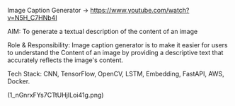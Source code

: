 Image Caption Generator -> https://www.youtube.com/watch?v=N5H_C7HNb4I

AIM: To generate a textual description of the content of an image


Role & Responsibility: Image caption generator is to make it easier for users to understand the Content of an image by providing a descriptive text that accurately reflects the image's content. 


Tech Stack: CNN, TensorFlow, OpenCV, LSTM, Embedding, FastAPI, AWS, Docker.


(1_nGnrxFYs7CTtUHjILoi41g.png)
